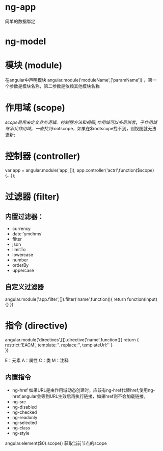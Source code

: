 # ng-app
简单的数据绑定
# ng-model

# 模块 (module)
在angular中声明模块 angular.module('moduleName',['paramName']) ，第一个参数是模块名称，第二参数是依赖其他模块名称

# 作用域 (scope)
$scope是用来定义业务逻辑、控制器方法和视图;
作用域可以多层嵌套，子作用域继承父作用域，一直找到$rootscope，如果在$rootscope找不到，则视图就无法更新;

# 控制器 (controller)
var app = angular.module('app',[]);
app.controller('actrl',function($scope){...});


# 过滤器 (filter)
## 内置过滤器：
* currency
* date:'ymdhms'
* filter
* json
* limitTo
* lowercase
* number
* orderBy
* uppercase
## 自定义过滤器
angular.module('app.filter',[]).filter('name',function(){
return function(input){}
})

# 指令 (directive)
angular.module('directives',[]).directive('name',function(){
return {
restrict:'EACM',
template:''.
replace:'',
templateUrl:''
}	
})

E：元素
A：属性
C：类
M：注释
## 内置指令
* ng-href  如果URL是由作用域动态创建时，应该有ng-href代替href,使用ng-href,angular会等到URL生效后再执行链接，如果href则不会加载链接。
* ng-src
* ng-disabled
* ng-checked
* ng-readonly
* ng-selected
* ng-class
* ng-style





angular.element($0).scope() 获取当前节点的scope

